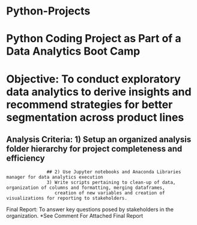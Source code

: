 # Python-Projects
# Python Coding Project as Part of a Data Analytics Boot Camp
# Objective: To conduct exploratory data analytics to derive insights and recommend strategies for better segmentation across product lines
## Analysis Criteria: 1) Setup an organized analysis folder hierarchy for project completeness and efficiency
                   ## 2) Use Jupyter notebooks and Anaconda Libraries manager for data analytics execution
                   3) Write scripts pertaining to clean-up of data, organization of columns and formatting, merging dataframes,
                      creation of new variables and creation of visualizations for reporting to stakeholders.
Final Report: To answer key questions posed by stakeholders in the organization.
*See Comment For Attached Final Report
